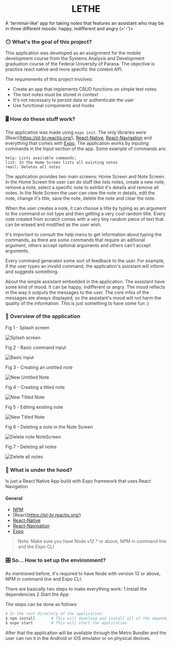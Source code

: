 <h1 align="center">
  LETHE
</h1>

A 'terminal-like' app for taking notes that features an assistant who may be in three different moods: happy, indifferent and angry (>'-')>

<div style="color:#333333">

### 😶 What's the goal of this project?

This application was developed as an assignment for the mobile development course from the Systems Analysis and Development graduation course of the Federal University of Parana. The objective is practice react native and more specific the context API.

The requirements of this project involves:
- Create an app that implements CRUD functions on simple text notes
- The text notes must be stored in context
- It's not necessary to persist data or authenticate the user
- Use functional components and hooks
### 🖥 How do these stuff work?

The application was made using ```expo init```. The only libraries were [React]https://pt-br.reactjs.org/), [React-Native](https://reactnative.dev/), [React-Navigation](https://reactnavigation.org/) and everything that comes with [Expo](https://expo.io/).
The application works by inputing commands in the Input section of the app. Some example of commands are:
``` 
help: Lists available commands;
list: In the Home Screen lists all existing notes
rmall: Deletes all notes
```
The application provides two main screens: Home Screen and Note Screen. In the Home Screen the user can do stuff like lists notes, create a new note, remove a note, select a specific note to exhibit it's details and remove all notes. In the Note Screen the user can view the note in details, edit the note, change it's title, save the note, delete the note and clear the note.   

When the user creates a note, it can choose a title by typing as an argument to the command or not type and then getting a very cool random title. Every note created from scratch comes with a very tiny random piece of text that can be erased and modified as the user wish.

It's important to consult the help menu to get information about typing the commands, as there are some commands that require an aditional argument, others accept optional arguments and others can't accept arguments.

Every command generates some sort of feedback to the user. For example, if the user types an invalid command, the application's assistant will inform and suggests something.

About the simple assistant embedded in the application. The assistant have some kind of mood. It can be happy, indifferent or angry. The mood reflects in the way it outputs the messages to the user. The core infos of the messages are always displayed, so the assistant's mood will not harm the quality of the information. This is just something to have some fun :)

### 🔭 Overview of the application

Fig 1 - Splash screen

![Splash screen](./images/01-splash.gif)

Fig 2 - Basic command input

![Basic input](./images/02-basic_input.gif)

Fig 3 - Creating an untitled note

![New Untitled Note](./images/03-new_untitled_note.gif)

Fig 4 - Creating a titled note

![New Titled Note](./images/04-new_titled_note.gif)

Fig 5 - Editing existing note

![New Titled Note](./images/05-edit_note.gif)

Fig 6 - Deleting a note in the Note Screen

![Delete note NoteScreen](./images/06-delete_note_notescreen.gif)

Fig 7 - Deleting all notes

![Delete all notes](./images/07-delete_all_notes.gif)

### 🚜 What is under the hood?

Is just a React Native App build with Expo framework that uses React Navigation
#### General
- [NPM](https://www.npmjs.com/)
- [React]https://pt-br.reactjs.org/)
- [React-Native](https://reactnative.dev/)
- [React-Navigation](https://reactnavigation.org/)
- [Expo](https://expo.io/)

> Note: Make sure you have Node v12.* or above, NPM in command line and the Expo CLI
### 🎛 So... How to set up the environment?

As mentioned before, it's required to have Node with version 12 or above, NPM in command line and Expo CLI.

There are basically two steps to make everything work:
1.Install the dependencies
2.Start the App

The steps can be done as follows:

```bash
# In the root directory of the application:
$ npm install       # This will download and install all of the dependencies
$ expo start        # This will start the application 
```

After that the application will be available through the Metro Bundler and the user can run it in the Android or iOS emulator or on physical devices.

</div>
